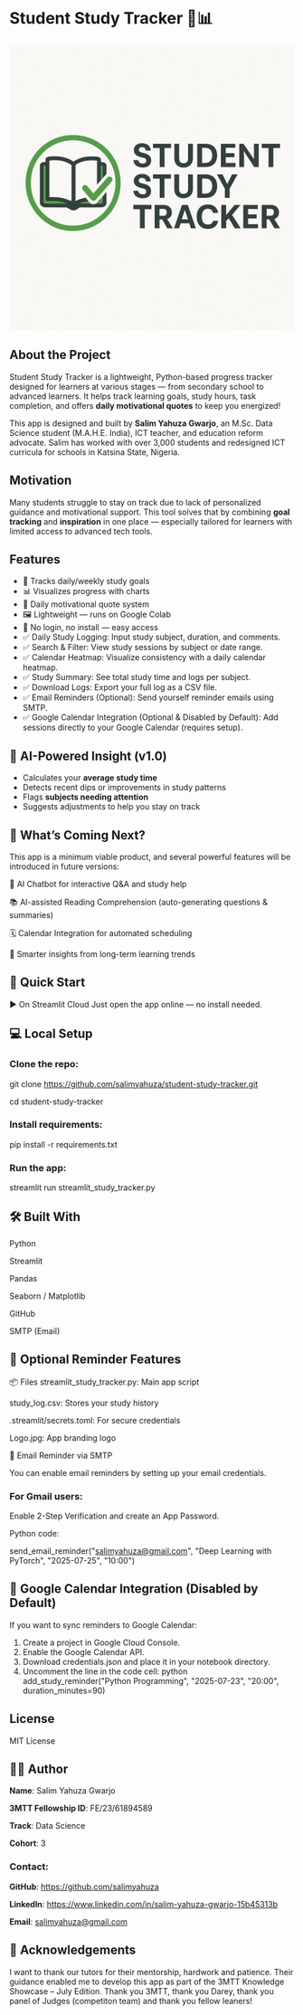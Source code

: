 # Student Study Tracker 🧠📊

![Logo](https://raw.githubusercontent.com/salimyahuza/StudySprint-Tracker/main/Logo.jpg)

## About the Project

Student Study Tracker is a lightweight, Python-based progress tracker designed for learners at various stages — from secondary school to advanced learners. It helps track learning goals, study hours, task completion, and offers **daily motivational quotes** to keep you energized!

This app is designed and built by **Salim Yahuza Gwarjo**, an M.Sc. Data Science student (M.A.H.E. India), ICT teacher, and education reform advocate. Salim has worked with over 3,000 students and redesigned ICT curricula for schools in Katsina State, Nigeria.

## Motivation

Many students struggle to stay on track due to lack of personalized guidance and motivational support. This tool solves that by combining **goal tracking** and **inspiration** in one place — especially tailored for learners with limited access to advanced tech tools.

## Features

- 🌟 Tracks daily/weekly study goals
- 📊 Visualizes progress with charts
- 💬 Daily motivational quote system
- 🖼️ Lightweight — runs on Google Colab
- 🔗 No login, no install — easy access
- ✅ Daily Study Logging: Input study subject, duration, and comments.
- ✅ Search & Filter: View study sessions by subject or date range.
- ✅ Calendar Heatmap: Visualize consistency with a daily calendar heatmap.
- ✅ Study Summary: See total study time and logs per subject.
- ✅ Download Logs: Export your full log as a CSV file.
- ✅ Email Reminders (Optional): Send yourself reminder emails using SMTP.
- ✅ Google Calendar Integration (Optional & Disabled by Default): Add sessions directly to your Google Calendar (requires setup).

## 🤖 AI-Powered Insight (v1.0)

- Calculates your **average study time**
- Detects recent dips or improvements in study patterns
- Flags **subjects needing attention**
- Suggests adjustments to help you stay on track

## 🚧 What’s Coming Next?
This app is a minimum viable product, and several powerful features will be introduced in future versions:

🤖 AI Chatbot for interactive Q&A and study help

📚 AI-assisted Reading Comprehension (auto-generating questions & summaries)

🗓️ Calendar Integration for automated scheduling

🧠 Smarter insights from long-term learning trends

## 🚀 Quick Start
▶️ On Streamlit Cloud
Just open the app online — no install needed.

## 💻 Local Setup
### Clone the repo:

git clone https://github.com/salimyahuza/student-study-tracker.git

cd student-study-tracker

### Install requirements:

pip install -r requirements.txt

### Run the app:

streamlit run streamlit_study_tracker.py


## 🛠️ Built With
Python

Streamlit

Pandas

Seaborn / Matplotlib

GitHub

SMTP (Email)

## 🔔 Optional Reminder Features

📦 Files
streamlit_study_tracker.py: Main app script

study_log.csv: Stores your study history

.streamlit/secrets.toml: For secure credentials

Logo.jpg: App branding logo

📨 Email Reminder via SMTP

You can enable email reminders by setting up your email credentials.


### For Gmail users:

Enable 2-Step Verification and create an App Password.

Python code:

send_email_reminder("salimyahuza@gmail.com", "Deep Learning with PyTorch", "2025-07-25", "10:00")


## 📅 Google Calendar Integration (Disabled by Default)

If you want to sync reminders to Google Calendar:
1. Create a project in Google Cloud Console.
2. Enable the Google Calendar API.
3. Download credentials.json and place it in your notebook directory.
4. Uncomment the line in the code cell:
python
add_study_reminder("Python Programming", "2025-07-23", "20:00", duration_minutes=90)



## License

MIT License

## 🙋‍♂️ Author
**Name**: Salim Yahuza Gwarjo

**3MTT Fellowship ID**: FE/23/61894589

**Track**: Data Science

**Cohort**: 3



### Contact:

**GitHub**:  https://github.com/salimyahuza

**LinkedIn**: https://www.linkedin.com/in/salim-yahuza-gwarjo-15b45313b

**Email**:  salimyahuza@gmail.com





## 🙏 Acknowledgements
I want to thank our tutors for their mentorship, hardwork and patience. Their guidance enabled me to develop this app as part of the 3MTT Knowledge Showcase – July Edition. Thank you 3MTT, thank you Darey, thank you panel of Judges (competiton team) and thank you fellow leaners!
